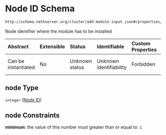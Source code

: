 # Node ID Schema

```txt
http://schema.nethserver.org/cluster/add-module-input.json#/properties/node
```

Node identifier where the module has to be installed

| Abstract            | Extensible | Status         | Identifiable            | Custom Properties | Additional Properties | Access Restrictions | Defined In                                                                      |
| :------------------ | :--------- | :------------- | :---------------------- | :---------------- | :-------------------- | :------------------ | :------------------------------------------------------------------------------ |
| Can be instantiated | No         | Unknown status | Unknown identifiability | Forbidden         | Allowed               | none                | [add-module-input.json\*](cluster/add-module-input.json "open original schema") |

## node Type

`integer` ([Node ID](add-module-input-1-properties-node-id.md))

## node Constraints

**minimum**: the value of this number must greater than or equal to: `1`
